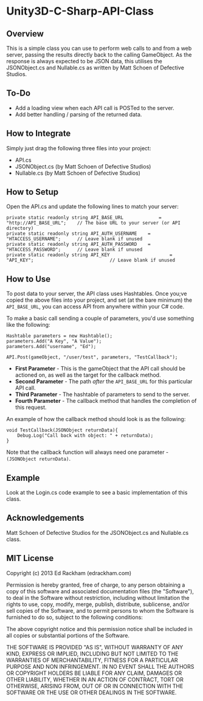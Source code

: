 Unity3D-C-Sharp-API-Class
=========================

## Overview ##

This is a simple class you can use to perform web calls to and from a web server, passing the results directly back to the calling GameObject. As the response is always expected to be JSON data, this utilises the JSONObject.cs and Nullable.cs as written by Matt Schoen of Defective Studios.

## To-Do ##
- Add a loading view when each API call is POSTed to the server.
- Add better handling / parsing of the returned data.

## How to Integrate ##
Simply just drag the following three files into your project:

- API.cs
- JSONObject.cs (by Matt Schoen of Defective Studios)
- Nullable.cs (by Matt Schoen of Defective Studios)

## How to Setup ##

Open the API.cs and update the following lines to match your server:

```
private static readonly string API_BASE_URL 			= "http://API_BASE_URL";	// The base URL to your server (or API directory)
private static readonly string API_AUTH_USERNAME	= "HTACCESS_USERNAME"; 		// Leave blank if unused
private static readonly string API_AUTH_PASSWORD 	= "HTACCESS_PASSWORD"; 		// Leave blank if unused
private static readonly string API_KEY			 			= "API_KEY";							// Leave blank if unused
```

## How to Use ##

To post data to your server, the API class uses Hashtables. Once you;ve copied the above files into your project, and set (at the bare minimum) the `API_BASE_URL`, you can access API from anywhere within your C# code.

To make a basic call sending a couple of parameters, you'd use something like the following:

```
Hashtable parameters = new Hashtable();
parameters.Add("A Key", "A Value");
parameters.Add("username", "Ed");

API.Post(gameObject, "/user/test", parameters, "TestCallback");
```

- **First Parameter** - This is the gameObject that the API call should be actioned on, as well as the target for the callback method.
- **Second Parameter** - The path *after* the `API_BASE_URL` for this particular API call.
- **Third Parameter** - The hashtable of parameters to send to the server.
- **Fourth Parameter** - The callback method that handles the completion of this request.

An example of how the callback method should look is as the following:

```
void TestCallback(JSONObject returnData){
	Debug.Log("Call back with object: " + returnData);
}
```

Note that the callback function will always need one parameter - `(JSONObject returnData)`.

## Example ##

Look at the Login.cs code example to see a basic implementation of this class.

## Acknowledgements ##
Matt Schoen of Defective Studios for the JSONObject.cs and Nullable.cs class.

## MIT License ##
Copyright (c) 2013 Ed Rackham (edrackham.com)

Permission is hereby granted, free of charge, to any person obtaining a copy
of this software and associated documentation files (the "Software"), to deal
in the Software without restriction, including without limitation the rights
to use, copy, modify, merge, publish, distribute, sublicense, and/or sell
copies of the Software, and to permit persons to whom the Software is
furnished to do so, subject to the following conditions:

The above copyright notice and this permission notice shall be included in
all copies or substantial portions of the Software.

THE SOFTWARE IS PROVIDED "AS IS", WITHOUT WARRANTY OF ANY KIND, EXPRESS OR
IMPLIED, INCLUDING BUT NOT LIMITED TO THE WARRANTIES OF MERCHANTABILITY,
FITNESS FOR A PARTICULAR PURPOSE AND NON INFRINGEMENT. IN NO EVENT SHALL THE
AUTHORS OR COPYRIGHT HOLDERS BE LIABLE FOR ANY CLAIM, DAMAGES OR OTHER
LIABILITY, WHETHER IN AN ACTION OF CONTRACT, TORT OR OTHERWISE, ARISING FROM,
OUT OF OR IN CONNECTION WITH THE SOFTWARE OR THE USE OR OTHER DEALINGS IN
THE SOFTWARE.